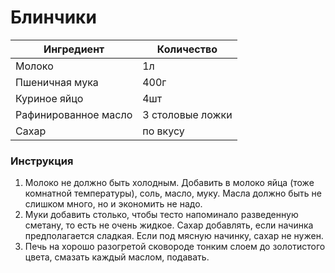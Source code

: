 # Блинчики

| Ингредиент           | Количество       |
| -------------------- | ---------------- |
| Молоко               | 1л               |
| Пшеничная мука       | 400г             |
| Куриное яйцо         | 4шт              |
| Рафинированное масло | 3 столовые ложки |
| Сахар                | по вкусу         |

### Инструкция

1. Молоко не должно быть холодным. Добавить в молоко яйца (тоже комнатной температуры), соль, масло, муку. Масла должно быть не слишком много, но и экономить не надо. 
2. Муки добавить столько, чтобы тесто напоминало разведенную сметану, то есть не очень жидкое. Сахар добавлять, если начинка предполагается сладкая. Если под мясную начинку, сахар не нужен. 
3. Печь на хорошо разогретой сковороде тонким слоем до золотистого цвета, смазать каждый маслом, подавать.

[Источник]: https://eda.ru/recepty/vypechka-deserty/blinchiki-azhurnye-so-smetanoy-16553

